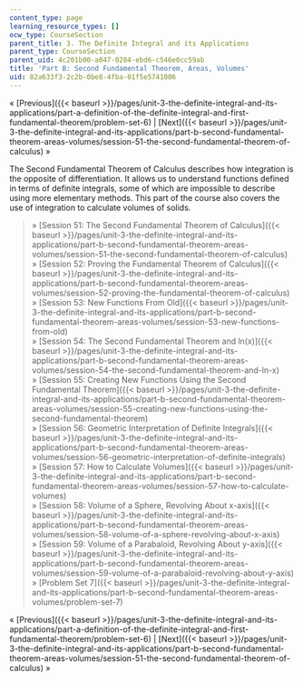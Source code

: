 ```yaml
---
content_type: page
learning_resource_types: []
ocw_type: CourseSection
parent_title: 3. The Definite Integral and its Applications
parent_type: CourseSection
parent_uid: 4c201b00-a047-0284-ebd6-c546e0cc59ab
title: 'Part B: Second Fundamental Theorem, Areas, Volumes'
uid: 82a633f3-2c2b-0be8-4fba-01f5e5741006
---
```


« [Previous]({{< baseurl >}}/pages/unit-3-the-definite-integral-and-its-applications/part-a-definition-of-the-definite-integral-and-first-fundamental-theorem/problem-set-6) | [Next]({{< baseurl >}}/pages/unit-3-the-definite-integral-and-its-applications/part-b-second-fundamental-theorem-areas-volumes/session-51-the-second-fundamental-theorem-of-calculus) »

The Second Fundamental Theorem of Calculus describes how integration is the opposite of differentiation. It allows us to understand functions defined in terms of definite integrals, some of which are impossible to describe using more elementary methods. This part of the course also covers the use of integration to calculate volumes of solids.

> » [Session 51: The Second Fundamental Theorem of Calculus]({{< baseurl >}}/pages/unit-3-the-definite-integral-and-its-applications/part-b-second-fundamental-theorem-areas-volumes/session-51-the-second-fundamental-theorem-of-calculus)  
> » [Session 52: Proving the Fundamental Theorem of Calculus]({{< baseurl >}}/pages/unit-3-the-definite-integral-and-its-applications/part-b-second-fundamental-theorem-areas-volumes/session-52-proving-the-fundamental-theorem-of-calculus)  
> » [Session 53: New Functions From Old]({{< baseurl >}}/pages/unit-3-the-definite-integral-and-its-applications/part-b-second-fundamental-theorem-areas-volumes/session-53-new-functions-from-old)  
> » [Session 54: The Second Fundamental Theorem and ln(x)]({{< baseurl >}}/pages/unit-3-the-definite-integral-and-its-applications/part-b-second-fundamental-theorem-areas-volumes/session-54-the-second-fundamental-theorem-and-ln-x)  
> » [Session 55: Creating New Functions Using the Second Fundamental Theorem]({{< baseurl >}}/pages/unit-3-the-definite-integral-and-its-applications/part-b-second-fundamental-theorem-areas-volumes/session-55-creating-new-functions-using-the-second-fundamental-theorem)  
> » [Session 56: Geometric Interpretation of Definite Integrals]({{< baseurl >}}/pages/unit-3-the-definite-integral-and-its-applications/part-b-second-fundamental-theorem-areas-volumes/session-56-geometric-interpretation-of-definite-integrals)  
> » [Session 57: How to Calculate Volumes]({{< baseurl >}}/pages/unit-3-the-definite-integral-and-its-applications/part-b-second-fundamental-theorem-areas-volumes/session-57-how-to-calculate-volumes)  
> » [Session 58: Volume of a Sphere, Revolving About x-axis]({{< baseurl >}}/pages/unit-3-the-definite-integral-and-its-applications/part-b-second-fundamental-theorem-areas-volumes/session-58-volume-of-a-sphere-revolving-about-x-axis)  
> » [Session 59: Volume of a Parabaloid, Revolving About y-axis]({{< baseurl >}}/pages/unit-3-the-definite-integral-and-its-applications/part-b-second-fundamental-theorem-areas-volumes/session-59-volume-of-a-parabaloid-revolving-about-y-axis)  
> » [Problem Set 7]({{< baseurl >}}/pages/unit-3-the-definite-integral-and-its-applications/part-b-second-fundamental-theorem-areas-volumes/problem-set-7)

« [Previous]({{< baseurl >}}/pages/unit-3-the-definite-integral-and-its-applications/part-a-definition-of-the-definite-integral-and-first-fundamental-theorem/problem-set-6) | [Next]({{< baseurl >}}/pages/unit-3-the-definite-integral-and-its-applications/part-b-second-fundamental-theorem-areas-volumes/session-51-the-second-fundamental-theorem-of-calculus) »